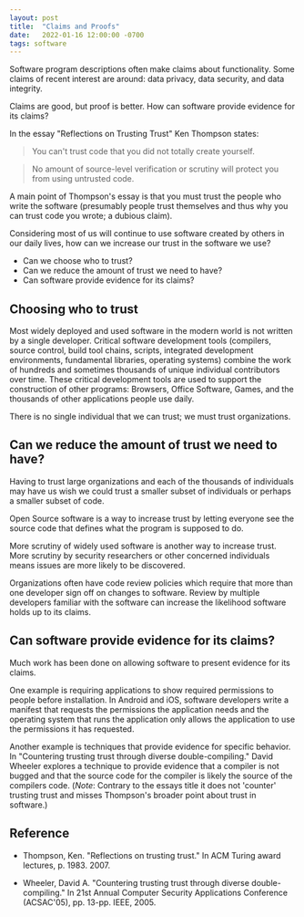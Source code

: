 ```yaml
---
layout: post
title:  "Claims and Proofs"
date:   2022-01-16 12:00:00 -0700
tags: software
---
```


Software program descriptions often make claims about functionality. Some claims of recent interest are around: data privacy, data security, and data integrity.

Claims are good, but proof is better. How can software provide evidence for its claims?

In the essay "Reflections on Trusting Trust" Ken Thompson states:

> You can't trust code that you did not totally create yourself.

> No amount of source-level verification or scrutiny will protect you from using untrusted code.

A main point of Thompson's essay is that you must trust the people who write the software (presumably people trust themselves and thus why you can trust code you wrote; a dubious claim).

Considering most of us will continue to use software created by others in our daily lives, how can we increase our trust in the software we use?

- Can we choose who to trust?
- Can we reduce the amount of trust we need to have?
- Can software provide evidence for its claims?

## Choosing who to trust

Most widely deployed and used software in the modern world is not written by a single developer. Critical software development tools (compilers, source control, build tool chains, scripts, integrated development environments, fundamental libraries, operating systems) combine the work of hundreds and sometimes thousands of unique individual contributors over time. These critical development tools are used to support the construction of other programs: Browsers, Office Software, Games, and the thousands of other applications people use daily.

There is no single individual that we can trust; we must trust organizations.

## Can we reduce the amount of trust we need to have?

Having to trust large organizations and each of the thousands of individuals may have us wish we could trust a smaller subset of individuals or perhaps a smaller subset of code.

Open Source software is a way to increase trust by letting everyone see the source code that defines what the program is supposed to do.

More scrutiny of widely used software is another way to increase trust. More scrutiny by security researchers or other concerned individuals means issues are more likely to be discovered.

Organizations often have code review policies which require that more than one developer sign off on changes to software. Review by multiple developers familiar with the software can increase the likelihood software holds up to its claims.


## Can software provide evidence for its claims?

Much work has been done on allowing software to present evidence for its claims.

One example is requiring applications to show required permissions to people before installation. In Android and iOS, software developers write a manifest that requests the permissions the application needs and the operating system that runs the application only allows the application to use the permissions it has requested.

Another example is techniques that provide evidence for specific behavior. In "Countering trusting trust through diverse double-compiling." David Wheeler explores a technique to provide evidence that a compiler is not bugged and that the source code for the compiler is likely the source of the compilers code. (_Note_: Contrary to the essays title it does not 'counter' trusting trust and misses Thompson's broader point about trust in software.)

## Reference

- Thompson, Ken. "Reflections on trusting trust." In ACM Turing award lectures, p. 1983. 2007.

- Wheeler, David A. "Countering trusting trust through diverse double-compiling." In 21st Annual Computer Security Applications Conference (ACSAC'05), pp. 13-pp. IEEE, 2005.